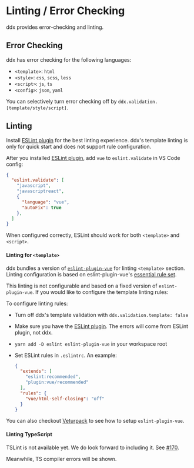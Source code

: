 # Linting / Error Checking

ddx provides error-checking and linting.

## Error Checking

ddx has error checking for the following languages:

- `<template>`: `html`
- `<style>`: `css`, `scss`, `less`
- `<script>`: `js`, `ts`
- `<config>`: `json`, `yaml`

You can selectively turn error checking off by `ddx.validation.[template/style/script]`.

## Linting

Install [ESLint plugin](https://marketplace.visualstudio.com/items?itemName=dbaeumer.vscode-eslint) for the best linting experience. ddx's template linting is only for quick start and does not support rule configuration.

After you installed [ESLint plugin](https://marketplace.visualstudio.com/items?itemName=dbaeumer.vscode-eslint), add `vue` to `eslint.validate` in VS Code config:

```json
{
  "eslint.validate": [
    "javascript",
    "javascriptreact",
    {
      "language": "vue",
      "autoFix": true
    },
  ]
}
```

When configured correctly, ESLint should work for both `<template>` and `<script>`.

#### Linting for `<template>`

ddx bundles a version of [`eslint-plugin-vue`](https://eslint.vuejs.org/) for linting `<template>` section. Linting configuration is based on eslint-plugin-vue's [essential rule set](https://vuejs.github.io/eslint-plugin-vue/rules/#priority-a-essential-error-prevention).

This linting is not configurable and based on a fixed version of `eslint-plugin-vue`. If you would like to configure the template linting rules:

To configure linting rules:

- Turn off ddx's template validation with `ddx.validation.template: false`
- Make sure you have the [ESLint plugin](https://marketplace.visualstudio.com/items?itemName=dbaeumer.vscode-eslint). The errors will come from ESLint plugin, not ddx.
- `yarn add -D eslint eslint-plugin-vue` in your workspace root
- Set ESLint rules in `.eslintrc`. An example:

  ```json
  {
    "extends": [
      "eslint:recommended",
      "plugin:vue/recommended"
    ],
    "rules": {
      "vue/html-self-closing": "off"
    }
  }
  ```

You can also checkout [Veturpack](https://github.com/octref/veturpack) to see how to setup `eslint-plugin-vue`.

#### Linting TypeScript

TSLint is not available yet. We do look forward to including it. See [#170](https://github.com/vuejs/ddx/issues/170).

Meanwhile, TS compiler errors will be shown.
